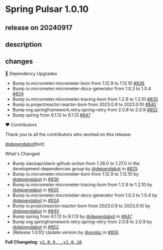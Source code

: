 # Spring Pulsar 1.0.10

## release on 20240917
## description
## changes
🔨 Dependency Upgrades

* Bump io.micrometer:micrometer-bom from 1.12.9 to 1.12.10 <a href="https://github.com/spring-projects/spring-pulsar/pull/836" data-hovercard-type="pull_request" data-hovercard-url="/spring-projects/spring-pulsar/pull/836/hovercard">#836</a>
* Bump io.micrometer:micrometer-docs-generator from 1.0.3 to 1.0.4 <a href="https://github.com/spring-projects/spring-pulsar/pull/834" data-hovercard-type="pull_request" data-hovercard-url="/spring-projects/spring-pulsar/pull/834/hovercard">#834</a>
* Bump io.micrometer:micrometer-tracing-bom from 1.2.9 to 1.2.10 <a href="https://github.com/spring-projects/spring-pulsar/pull/835" data-hovercard-type="pull_request" data-hovercard-url="/spring-projects/spring-pulsar/pull/835/hovercard">#835</a>
* Bump io.projectreactor:reactor-bom from 2023.0.9 to 2023.0.10 <a href="https://github.com/spring-projects/spring-pulsar/pull/840" data-hovercard-type="pull_request" data-hovercard-url="/spring-projects/spring-pulsar/pull/840/hovercard">#840</a>
* Bump org.springframework.retry:spring-retry from 2.0.8 to 2.0.9 <a href="https://github.com/spring-projects/spring-pulsar/pull/852" data-hovercard-type="pull_request" data-hovercard-url="/spring-projects/spring-pulsar/pull/852/hovercard">#852</a>
* Bump spring from 6.1.12 to 6.1.13 <a href="https://github.com/spring-projects/spring-pulsar/pull/847" data-hovercard-type="pull_request" data-hovercard-url="/spring-projects/spring-pulsar/pull/847/hovercard">#847</a>

❤️ Contributors

Thank you to all the contributors who worked on this release:

<a class="user-mention notranslate" data-hovercard-type="organization" data-hovercard-url="/orgs/dependabot/hovercard" data-octo-click="hovercard-link-click" data-octo-dimensions="link_type:self" href="https://github.com/dependabot">@dependabot</a>[bot]

What's Changed

* Bump slackapi/slack-github-action from 1.26.0 to 1.27.0 in the development-dependencies group by <a class="user-mention notranslate" data-hovercard-type="organization" data-hovercard-url="/orgs/dependabot/hovercard" data-octo-click="hovercard-link-click" data-octo-dimensions="link_type:self" href="https://github.com/dependabot">@dependabot</a> in <a class="issue-link js-issue-link" data-error-text="Failed to load title" data-id="2500520079" data-permission-text="Title is private" data-url="https://github.com/spring-projects/spring-pulsar/issues/825" data-hovercard-type="pull_request" data-hovercard-url="/spring-projects/spring-pulsar/pull/825/hovercard" href="https://github.com/spring-projects/spring-pulsar/pull/825">#825</a>
* Bump io.micrometer:micrometer-bom from 1.12.9 to 1.12.10 by <a class="user-mention notranslate" data-hovercard-type="organization" data-hovercard-url="/orgs/dependabot/hovercard" data-octo-click="hovercard-link-click" data-octo-dimensions="link_type:self" href="https://github.com/dependabot">@dependabot</a> in <a class="issue-link js-issue-link" data-error-text="Failed to load title" data-id="2515552610" data-permission-text="Title is private" data-url="https://github.com/spring-projects/spring-pulsar/issues/836" data-hovercard-type="pull_request" data-hovercard-url="/spring-projects/spring-pulsar/pull/836/hovercard" href="https://github.com/spring-projects/spring-pulsar/pull/836">#836</a>
* Bump io.micrometer:micrometer-tracing-bom from 1.2.9 to 1.2.10 by <a class="user-mention notranslate" data-hovercard-type="organization" data-hovercard-url="/orgs/dependabot/hovercard" data-octo-click="hovercard-link-click" data-octo-dimensions="link_type:self" href="https://github.com/dependabot">@dependabot</a> in <a class="issue-link js-issue-link" data-error-text="Failed to load title" data-id="2515552442" data-permission-text="Title is private" data-url="https://github.com/spring-projects/spring-pulsar/issues/835" data-hovercard-type="pull_request" data-hovercard-url="/spring-projects/spring-pulsar/pull/835/hovercard" href="https://github.com/spring-projects/spring-pulsar/pull/835">#835</a>
* Bump io.micrometer:micrometer-docs-generator from 1.0.3 to 1.0.4 by <a class="user-mention notranslate" data-hovercard-type="organization" data-hovercard-url="/orgs/dependabot/hovercard" data-octo-click="hovercard-link-click" data-octo-dimensions="link_type:self" href="https://github.com/dependabot">@dependabot</a> in <a class="issue-link js-issue-link" data-error-text="Failed to load title" data-id="2515552372" data-permission-text="Title is private" data-url="https://github.com/spring-projects/spring-pulsar/issues/834" data-hovercard-type="pull_request" data-hovercard-url="/spring-projects/spring-pulsar/pull/834/hovercard" href="https://github.com/spring-projects/spring-pulsar/pull/834">#834</a>
* Bump io.projectreactor:reactor-bom from 2023.0.9 to 2023.0.10 by <a class="user-mention notranslate" data-hovercard-type="organization" data-hovercard-url="/orgs/dependabot/hovercard" data-octo-click="hovercard-link-click" data-octo-dimensions="link_type:self" href="https://github.com/dependabot">@dependabot</a> in <a class="issue-link js-issue-link" data-error-text="Failed to load title" data-id="2518688961" data-permission-text="Title is private" data-url="https://github.com/spring-projects/spring-pulsar/issues/840" data-hovercard-type="pull_request" data-hovercard-url="/spring-projects/spring-pulsar/pull/840/hovercard" href="https://github.com/spring-projects/spring-pulsar/pull/840">#840</a>
* Bump spring from 6.1.12 to 6.1.13 by <a class="user-mention notranslate" data-hovercard-type="organization" data-hovercard-url="/orgs/dependabot/hovercard" data-octo-click="hovercard-link-click" data-octo-dimensions="link_type:self" href="https://github.com/dependabot">@dependabot</a> in <a class="issue-link js-issue-link" data-error-text="Failed to load title" data-id="2523746437" data-permission-text="Title is private" data-url="https://github.com/spring-projects/spring-pulsar/issues/847" data-hovercard-type="pull_request" data-hovercard-url="/spring-projects/spring-pulsar/pull/847/hovercard" href="https://github.com/spring-projects/spring-pulsar/pull/847">#847</a>
* Bump org.springframework.retry:spring-retry from 2.0.8 to 2.0.9 by <a class="user-mention notranslate" data-hovercard-type="organization" data-hovercard-url="/orgs/dependabot/hovercard" data-octo-click="hovercard-link-click" data-octo-dimensions="link_type:self" href="https://github.com/dependabot">@dependabot</a> in <a class="issue-link js-issue-link" data-error-text="Failed to load title" data-id="2527623243" data-permission-text="Title is private" data-url="https://github.com/spring-projects/spring-pulsar/issues/852" data-hovercard-type="pull_request" data-hovercard-url="/spring-projects/spring-pulsar/pull/852/hovercard" href="https://github.com/spring-projects/spring-pulsar/pull/852">#852</a>
* [Release 1.0.10] Update version by <a class="user-mention notranslate" data-hovercard-type="user" data-hovercard-url="/users/onobc/hovercard" data-octo-click="hovercard-link-click" data-octo-dimensions="link_type:self" href="https://github.com/onobc">@onobc</a> in <a class="issue-link js-issue-link" data-error-text="Failed to load title" data-id="2529778917" data-permission-text="Title is private" data-url="https://github.com/spring-projects/spring-pulsar/issues/855" data-hovercard-type="pull_request" data-hovercard-url="/spring-projects/spring-pulsar/pull/855/hovercard" href="https://github.com/spring-projects/spring-pulsar/pull/855">#855</a>

<strong>Full Changelog</strong>: <a class="commit-link" href="https://github.com/spring-projects/spring-pulsar/compare/v1.0.9...v1.0.10"><tt>v1.0.9...v1.0.10</tt></a>

